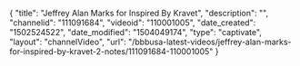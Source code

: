 {
    "title": "Jeffrey Alan Marks for Inspired By Kravet",
    "description": "",
    "channelid": "111091684",
    "videoid": "110001005",
    "date_created": "1502524522",
    "date_modified": "1504049174",
    "type": "captivate",
    "layout": "channelVideo",
    "url": "\/bbbusa-latest-videos\/jeffrey-alan-marks-for-inspired-by-kravet-2-notes\/111091684-110001005"
}